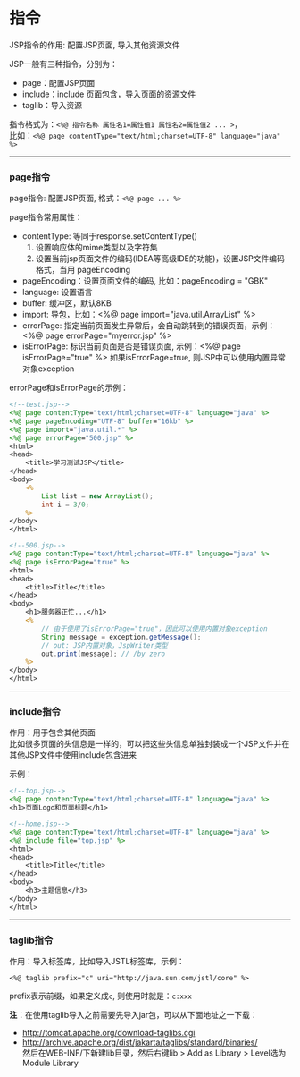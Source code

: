 # 指令

JSP指令的作用: 配置JSP页面, 导入其他资源文件

JSP一般有三种指令，分别为：

- page：配置JSP页面
- include：include 页面包含，导入页面的资源文件
- taglib：导入资源

指令格式为：`<%@ 指令名称 属性名1=属性值1 属性名2=属性值2 ... >`，  
比如：`<%@ page contentType="text/html;charset=UTF-8" language="java" %>`  

---------------------------------------------------------------------------

### page指令 
page指令: 配置JSP页面, 格式：`<%@ page ... %>`  

page指令常用属性： 

- contentType: 等同于response.setContentType()
  1. 设置响应体的mime类型以及字符集
  2. 设置当前jsp页面文件的编码(IDEA等高级IDE的功能)，设置JSP文件编码格式，当用 pageEncoding
- pageEncoding：设置页面文件的编码, 比如：pageEncoding = "GBK"
- language: 设置语言  
- buffer: 缓冲区，默认8KB
- import: 导包，比如：<%@ page import="java.util.ArrayList" %>
- errorPage: 指定当前页面发生异常后，会自动跳转到的错误页面，示例：<%@ page errorPage="myerror.jsp" %>
- isErrorPage: 标识当前页面是否是错误页面, 示例：<%@ page isErrorPage="true" %> 如果isErrorPage=true, 则JSP中可以使用内置异常对象exception 

errorPage和isErrorPage的示例：  

```jsp
<!--test.jsp-->
<%@ page contentType="text/html;charset=UTF-8" language="java" %>
<%@ page pageEncoding="UTF-8" buffer="16kb" %>
<%@ page import="java.util.*" %>
<%@ page errorPage="500.jsp" %>
<html>
<head>
    <title>学习测试JSP</title>
</head>
<body>
    <%
        List list = new ArrayList();
        int i = 3/0;
    %>
</body>
</html>
```

```jsp
<!--500.jsp-->
<%@ page contentType="text/html;charset=UTF-8" language="java" %>
<%@ page isErrorPage="true" %>
<html>
<head>
    <title>Title</title>
</head>
<body>
    <h1>服务器正忙...</h1>
    <%
        // 由于使用了isErrorPage="true"，因此可以使用内置对象exception
        String message = exception.getMessage();
        // out: JSP内置对象，JspWriter类型
        out.print(message); // /by zero
    %>
</body>
</html>
```

---------------------------------------------------------------------------

### include指令 

作用：用于包含其他页面  
比如很多页面的头信息是一样的，可以把这些头信息单独封装成一个JSP文件并在其他JSP文件中使用include包含进来  

示例：  

```jsp
<!--top.jsp-->
<%@ page contentType="text/html;charset=UTF-8" language="java" %>
<h1>页面Logo和页面标题</h1>
```

```jsp
<!--home.jsp-->
<%@ page contentType="text/html;charset=UTF-8" language="java" %>
<%@ include file="top.jsp" %>
<html>
<head>
    <title>Title</title>
</head>
<body>
    <h3>主题信息</h3>
</body>
</html>
```

---------------------------------------------------------------------------

### taglib指令 

作用：导入标签库，比如导入JSTL标签库，示例：  

`<%@ taglib prefix="c" uri="http://java.sun.com/jstl/core" %>`  

prefix表示前缀，如果定义成`c`, 则使用时就是：`c:xxx`

**注**：在使用taglib导入之前需要先导入jar包，可以从下面地址之一下载：
- http://tomcat.apache.org/download-taglibs.cgi  
- http://archive.apache.org/dist/jakarta/taglibs/standard/binaries/  
然后在WEB-INF/下新建lib目录，然后右键lib > Add as Library > Level选为Module Library  


